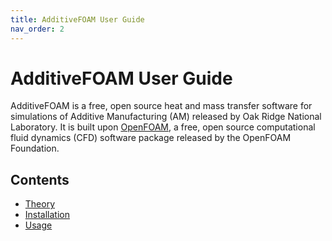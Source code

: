 ```yaml
---
title: AdditiveFOAM User Guide
nav_order: 2
---
```


# AdditiveFOAM User Guide
AdditiveFOAM is a free, open source heat and mass transfer software for simulations of Additive Manufacturing (AM) released by Oak Ridge National Laboratory. It is built upon [OpenFOAM](https://openfoam.org/), a free, open source computational fluid dynamics (CFD) software package released by the OpenFOAM Foundation.

## Contents
- [Theory](theory.md)
- [Installation](installation.md)
- [Usage](usage.md)
